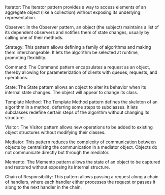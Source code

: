 Iterator: The Iterator pattern provides a way to access elements of an aggregate object (like a collection) without exposing its underlying representation.

Observer: In the Observer pattern, an object (the subject) maintains a list of its dependent observers and notifies them of state changes, usually by calling one of their methods.

Strategy: This pattern allows defining a family of algorithms and making them interchangeable. It lets the algorithm be selected at runtime, promoting flexibility.

Command: The Command pattern encapsulates a request as an object, thereby allowing for parameterization of clients with queues, requests, and operations.

State: The State pattern allows an object to alter its behavior when its internal state changes. The object will appear to change its class.

Template Method: The Template Method pattern defines the skeleton of an algorithm in a method, deferring some steps to subclasses. It lets subclasses redefine certain steps of the algorithm without changing its structure.

Visitor: The Visitor pattern allows new operations to be added to existing object structures without modifying their classes.

Mediator: This pattern reduces the complexity of communication between objects by centralizing the communication in a mediator object. Objects do not communicate directly but through the mediator.

Memento: The Memento pattern allows the state of an object to be captured and restored without exposing its internal structure.

Chain of Responsibility: This pattern allows passing a request along a chain of handlers, where each handler either processes the request or passes it along to the next handler in the chain.